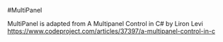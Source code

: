 ﻿#MultiPanel

MultiPanel is adapted from A Multipanel Control in C# by Liron Levi
https://www.codeproject.com/articles/37397/a-multipanel-control-in-c
